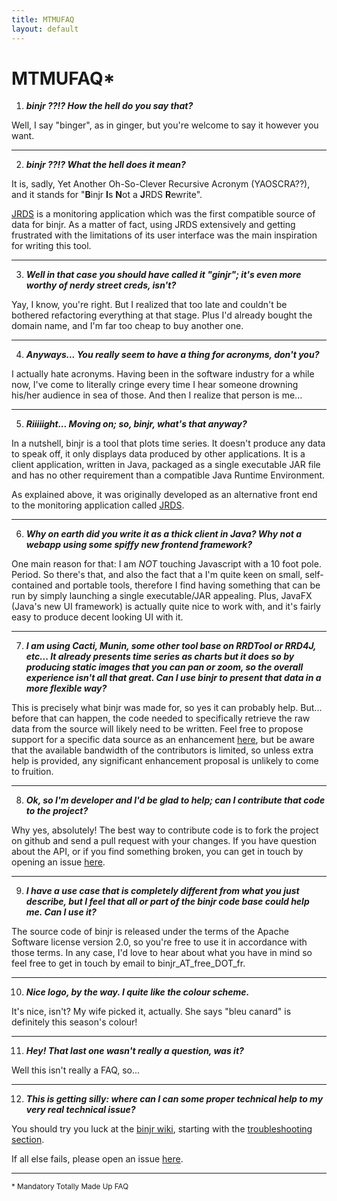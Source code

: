```yaml
---
title: MTMUFAQ
layout: default
---
```


# MTMUFAQ*

1) _**binjr ??!? How the hell do you say that?**_

Well, I say "binger", as in ginger, but you're welcome to say it however you want.

***

2) _**binjr ??!? What the hell does it mean?**_

It is, sadly, Yet Another Oh-So-Clever Recursive Acronym (YAOSCRA??), and it stands for "**B**injr **I**s **N**ot a **J**RDS **R**ewrite". 

[JRDS](http://jrds.fr) is a monitoring application which was the first compatible source of data for binjr. As a matter of fact, using JRDS extensively and getting frustrated with the limitations of its user interface was the main inspiration for writing this tool.
	
***

3) _**Well in that case you should have called it "ginjr"; it's even more worthy of nerdy street creds, isn't?**_

Yay, I know, you're right. But I realized that too late and couldn't be bothered refactoring everything at that stage. Plus I'd already bought the domain name, and I'm far too cheap to buy another one.
	
***

4) _**Anyways... You really seem to have a thing for acronyms, don't you?**_

I actually hate acronyms. Having been in the software industry for a while now, I've come to literally cringe every time I hear someone drowning his/her audience in sea of those. And then I realize that person is me...
	
***

5) _**Riiiiight... Moving on; so, binjr, what's that anyway?**_

In a nutshell, binjr is a tool that plots time series. It doesn't produce any data to speak off, it only displays data produced by other applications. It is a client application, written in Java, packaged as a single executable JAR file and has no other requirement than a compatible Java Runtime Environment. 

 As explained above, it was originally developed as an alternative front end to the monitoring application called [JRDS](http://jrds.fr).
	
***

6) _**Why on earth did you write it as a thick client in Java? Why not a webapp using some spiffy new frontend framework?**_

One main reason for that: I am *NOT* touching Javascript with a 10 foot pole. Period. So there's that, and also the fact that a I'm quite keen on small, self-contained and portable tools, therefore I find having something that can be run by simply launching a single executable/JAR appealing. Plus, JavaFX (Java's new UI framework) is actually quite nice to work with, and it's fairly easy to produce decent looking UI with it.
	
***

7) _**I am using Cacti, Munin, some other tool base on RRDTool or RRD4J, etc... It already presents time series as charts but it does so by producing static images that you can pan or zoom, so the overall experience isn't all that great. Can I use binjr to present that data in a more flexible way?**_

This is precisely what binjr was made for, so yes it can probably help. But... before that can happen, the code needed to specifically retrieve the raw data from the source will likely need to be written. Feel free to propose support for a specific data source as an enhancement [here](https://github.com/fthevenet/binjr/issues), but be aware that the available bandwidth of the contributors is limited, so unless extra help is provided, any significant enhancement proposal is unlikely to come to fruition.
	
***

8) _**Ok, so I'm developer and I'd be glad to help; can I contribute that code to the project?**_

Why yes, absolutely! The best way to contribute code is to fork the project on github and send a pull request with your changes. If you have question about the API, or if you find something broken, you can get in touch by opening an issue [here](https://github.com/fthevenet/binjr/issues).

***
	
9) _**I have a use case that is completely different from what you just describe, but I feel that all or part of the binjr code base could help me. Can I use it?**_

The source code of binjr is released under the terms of the Apache Software license version 2.0, so you're free to use it in accordance with those terms. In any case, I'd love to hear about what you have in mind so feel free to get in touch by email to binjr_AT_free_DOT_fr.

***
	
10) _**Nice logo, by the way. I quite like the colour scheme.**_

It's nice, isn't? My wife picked it, actually. She says "bleu canard" is definitely this season's colour!
	
***

11) _**Hey! That last one wasn't really a question, was it?**_

Well this isn't really a FAQ, so...
	
***

12) _**This is getting silly: where can I can some proper technical help to my very real technical issue?**_

You should try you luck at the [binjr wiki](https://github.com/fthevenet/binjr/wiki), starting with the [troubleshooting section](https://github.com/fthevenet/binjr/wiki/troubleshooting).

If all else fails, please open an issue [here](https://github.com/fthevenet/binjr/issues).
	
***


<sup>* Mandatory Totally Made Up FAQ</sup>
